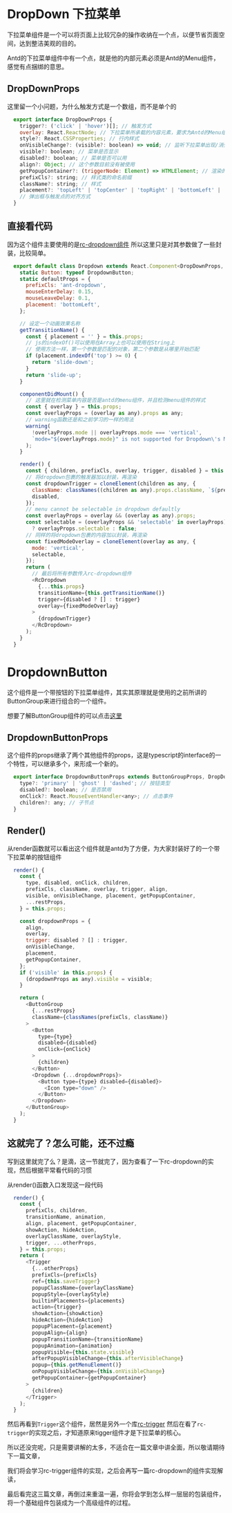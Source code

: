 # DropDown 下拉菜单

下拉菜单组件是一个可以将页面上比较冗杂的操作收纳在一个点，以便节省页面空间，达到整洁美观的目的。

Antd的下拉菜单组件中有一个点，就是他的内部元素必须是Antd的Menu组件，感觉有点捆绑的意思。

## DropDownProps

这里留一个小问题，为什么触发方式是一个数组，而不是单个的

```js
  export interface DropDownProps {
    trigger?: ('click' | 'hover')[]; // 触发方式
    overlay: React.ReactNode; // 下拉菜单所承载的内容元素，要求为Antd的Menu组件
    style?: React.CSSProperties; // 行内样式
    onVisibleChange?: (visible?: boolean) => void; // 监听下拉菜单出现/消失
    visible?: boolean; // 菜单是否显示
    disabled?: boolean; // 菜单是否可以用
    align?: Object; // 这个参数目前没有被使用
    getPopupContainer?: (triggerNode: Element) => HTMLElement; // 渲染的挂载点，默认为body
    prefixCls?: string; // 样式类的命名前缀
    className?: string; // 样式
    placement?: 'topLeft' | 'topCenter' | 'topRight' | 'bottomLeft' | 'bottomCenter' | 'bottomRight';
    // 弹出框与触发点的对齐方式
  }
```

## 直接看代码

因为这个组件主要使用的是[rc-dropdown组件](https://github.com/react-component/dropdown)
所以这里只是对其参数做了一些封装，比较简单。

```js
  export default class Dropdown extends React.Component<DropDownProps, any> {
    static Button: typeof DropdownButton;
    static defaultProps = {
      prefixCls: 'ant-dropdown',
      mouseEnterDelay: 0.15,
      mouseLeaveDelay: 0.1,
      placement: 'bottomLeft',
    };

    // 设定一个动画效果名称
    getTransitionName() {
      const { placement = '' } = this.props;
      // js的indexOf()可以使用在Array上也可以使用在String上
      // 使用方法一样，第一个参数是匹配的对象，第二个参数是从哪里开始匹配
      if (placement.indexOf('top') >= 0) {
        return 'slide-down';
      }
      return 'slide-up';
    }

    componentDidMount() {
      // 这里就在检测菜单内容是否是antd的menu组件，并且检测menu组件的样式
      const { overlay } = this.props;
      const overlayProps = (overlay as any).props as any;
      // warning函数还是和之前学习的一样的用法
      warning(
        !overlayProps.mode || overlayProps.mode === 'vertical',
        `mode="${overlayProps.mode}" is not supported for Dropdown\'s Menu.`,
      );
    }

    render() {
      const { children, prefixCls, overlay, trigger, disabled } = this.props;
      // 将dropdown包裹的触发器加以封装，再渲染
      const dropdownTrigger = cloneElement(children as any, {
        className: classNames((children as any).props.className, `${prefixCls}-trigger`),
        disabled,
      });
      // menu cannot be selectable in dropdown defaultly
      const overlayProps = overlay && (overlay as any).props;
      const selectable = (overlayProps && 'selectable' in overlayProps)
        ? overlayProps.selectable : false;
      // 同样的将dropdown包裹的内容加以封装，再渲染
      const fixedModeOverlay = cloneElement(overlay as any, {
        mode: 'vertical',
        selectable,
      });
      return (
        // 最后将所有参数传入rc-dropdown组件
        <RcDropdown
          {...this.props}
          transitionName={this.getTransitionName()}
          trigger={disabled ? [] : trigger}
          overlay={fixedModeOverlay}
        >
          {dropdownTrigger}
        </RcDropdown>
      );
    }
  }
```

# DropdownButton

这个组件是一个带按钮的下拉菜单组件，其实其原理就是使用的之前所讲的ButtonGroup来进行组合的一个组件。

想要了解ButtonGroup组件的可以点击[这里](./button_group.md)

## DropdownButtonProps

这个组件的props继承了两个其他组件的props，这是typescript的interface的一个特性，可以继承多个，来形成一个新的。

```js
  export interface DropdownButtonProps extends ButtonGroupProps, DropDownProps {
    type?: 'primary' | 'ghost' | 'dashed'; // 按钮类型
    disabled?: boolean; // 是否禁用
    onClick?: React.MouseEventHandler<any>; // 点击事件
    children?: any; // 子节点
  }
```

## Render()

从render函数就可以看出这个组件就是antd为了方便，为大家封装好了的一个带下拉菜单的按钮组件

```js
  render() {
    const {
      type, disabled, onClick, children,
      prefixCls, className, overlay, trigger, align,
      visible, onVisibleChange, placement, getPopupContainer,
      ...restProps,
    } = this.props;

    const dropdownProps = {
      align,
      overlay,
      trigger: disabled ? [] : trigger,
      onVisibleChange,
      placement,
      getPopupContainer,
    };
    if ('visible' in this.props) {
      (dropdownProps as any).visible = visible;
    }

    return (
      <ButtonGroup
        {...restProps}
        className={classNames(prefixCls, className)}
      >
        <Button
          type={type}
          disabled={disabled}
          onClick={onClick}
        >
          {children}
        </Button>
        <Dropdown {...dropdownProps}>
          <Button type={type} disabled={disabled}>
            <Icon type="down" />
          </Button>
        </Dropdown>
      </ButtonGroup>
    );
  }
```

## 这就完了？怎么可能，还不过瘾

写到这里就完了么？是滴，这一节就完了，因为查看了一下rc-dropdown的实现，然后根据平常看代码的习惯

从render()函数入口发现这一段代码

```js
  render() {
    const {
      prefixCls, children,
      transitionName, animation,
      align, placement, getPopupContainer,
      showAction, hideAction,
      overlayClassName, overlayStyle,
      trigger, ...otherProps,
    } = this.props;
    return (
      <Trigger
        {...otherProps}
        prefixCls={prefixCls}
        ref={this.saveTrigger}
        popupClassName={overlayClassName}
        popupStyle={overlayStyle}
        builtinPlacements={placements}
        action={trigger}
        showAction={showAction}
        hideAction={hideAction}
        popupPlacement={placement}
        popupAlign={align}
        popupTransitionName={transitionName}
        popupAnimation={animation}
        popupVisible={this.state.visible}
        afterPopupVisibleChange={this.afterVisibleChange}
        popup={this.getMenuElement()}
        onPopupVisibleChange={this.onVisibleChange}
        getPopupContainer={getPopupContainer}
      >
        {children}
      </Trigger>
    );
  }
```

然后再看到`Trigger`这个组件，居然是另外一个库[rc-trigger](https://github.com/react-component/trigger)
然后在看了`rc-trigger`的实现之后，才知道原来tigger组件才是下拉菜单的核心。

所以还没完呢，只是需要讲解的太多，不适合在一篇文章中讲全面，所以敬请期待下一篇文章，

我们将会学习rc-trigger组件的实现，之后会再写一篇rc-dropdown的组件实现解读，

最后看完这三篇文章，再倒过来重温一遍，你将会学到怎么样一层层的包装组件，将一个基础组件包装成为一个高级组件的过程。